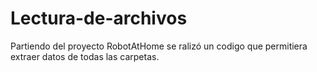 # Lectura-de-archivos
Partiendo del proyecto RobotAtHome se ralizó un codigo que permitiera extraer datos de todas las carpetas.

